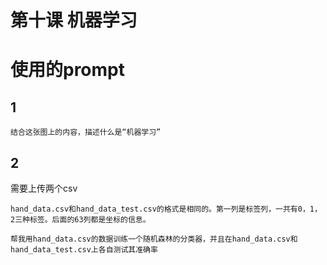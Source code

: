 # 第十课 机器学习

# 使用的prompt

## 1

```
结合这张图上的内容，描述什么是“机器学习”
```

## 2

需要上传两个csv

```
hand_data.csv和hand_data_test.csv的格式是相同的。第一列是标签列，一共有0，1，2三种标签。后面的63列都是坐标的信息。

帮我用hand_data.csv的数据训练一个随机森林的分类器，并且在hand_data.csv和hand_data_test.csv上各自测试其准确率
```

##

